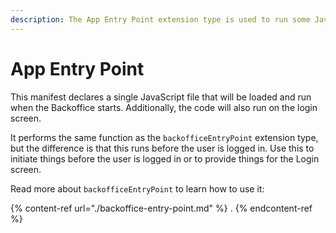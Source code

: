 ```yaml
---
description: The App Entry Point extension type is used to run some JavaScript code before the user is logged in.
---
```


# App Entry Point

This manifest declares a single JavaScript file that will be loaded and run when the Backoffice starts. Additionally, the code will also run on the login screen.

It performs the same function as the `backofficeEntryPoint` extension type, but the difference is that this runs before the user is logged in. Use this to initiate things before the user is logged in or to provide things for the Login screen.

Read more about `backofficeEntryPoint` to learn how to use it:

{% content-ref url="./backoffice-entry-point.md" %} . {% endcontent-ref %}
